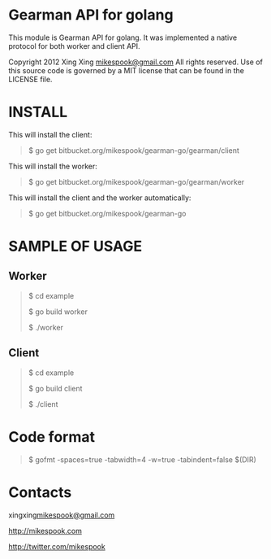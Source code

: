 # Gearman API for golang

This module is Gearman API for golang. It was implemented a native 
protocol for both worker and client API.

Copyright 2012 Xing Xing <mikespook@gmail.com> All rights reserved. 
Use of this source code is governed by a MIT license that can be found
in the LICENSE file.

# INSTALL

This will install the client:

> $ go get bitbucket.org/mikespook/gearman-go/gearman/client
	
This will install the worker:

> $ go get bitbucket.org/mikespook/gearman-go/gearman/worker

This will install the client and the worker automatically:

> $ go get bitbucket.org/mikespook/gearman-go
	

# SAMPLE OF USAGE

## Worker

> $ cd example
>
> $ go build worker
>
> $ ./worker

## Client

> $ cd example
>
> $ go build client
>
> $ ./client

# Code format

> $ gofmt -spaces=true -tabwidth=4 -w=true -tabindent=false $(DIR)

# Contacts

xingxing<mikespook@gmail.com>

http://mikespook.com

http://twitter.com/mikespook
